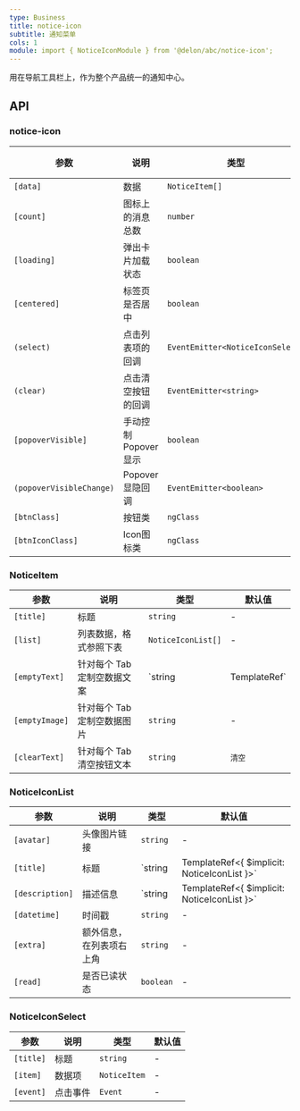 ```yaml
---
type: Business
title: notice-icon
subtitle: 通知菜单
cols: 1
module: import { NoticeIconModule } from '@delon/abc/notice-icon';
---
```


用在导航工具栏上，作为整个产品统一的通知中心。

## API

### notice-icon

| 参数 | 说明 | 类型 | 默认值 |
|----|----|----|-----|
| `[data]` | 数据 | `NoticeItem[]` | - |
| `[count]` | 图标上的消息总数 | `number` | - |
| `[loading]` | 弹出卡片加载状态 | `boolean` | `false` |
| `[centered]` | 标签页是否居中 | `boolean` | `false` |
| `(select)` | 点击列表项的回调 | `EventEmitter<NoticeIconSelect>` | - |
| `(clear)` | 点击清空按钮的回调 | `EventEmitter<string>` | - |
| `[popoverVisible]` | 手动控制Popover显示 | `boolean` | `false` |
| `(popoverVisibleChange)` | Popover显隐回调 | `EventEmitter<boolean>` | - |
| `[btnClass]` | 按钮类 | `ngClass` | - |
| `[btnIconClass]` | Icon图标类 | `ngClass` | - |

### NoticeItem

| 参数 | 说明 | 类型 | 默认值 |
|----|----|----|-----|
| `[title]` | 标题 | `string` | - |
| `[list]` | 列表数据，格式参照下表 | `NoticeIconList[]` | - |
| `[emptyText]` | 针对每个 Tab 定制空数据文案 | `string | TemplateRef<void>` | `无通知` |
| `[emptyImage]` | 针对每个 Tab 定制空数据图片 | `string` | - |
| `[clearText]` | 针对每个 Tab 清空按钮文本 | `string` | `清空` |

### NoticeIconList

| 参数 | 说明 | 类型 | 默认值 |
|----|----|----|-----|
| `[avatar]` | 头像图片链接 | `string` | - |
| `[title]` | 标题 | `string | TemplateRef<{ $implicit: NoticeIconList }>` | - |
| `[description]` | 描述信息 | `string | TemplateRef<{ $implicit: NoticeIconList }>` | - |
| `[datetime]` | 时间戳 | `string` | - |
| `[extra]` | 额外信息，在列表项右上角 | `string` | - |
| `[read]` | 是否已读状态 | `boolean` | - |

### NoticeIconSelect

| 参数 | 说明 | 类型 | 默认值 |
|----|----|----|-----|
| `[title]` | 标题 | `string` | - |
| `[item]` | 数据项 | `NoticeItem` | - |
| `[event]` | 点击事件 | `Event` | - |
